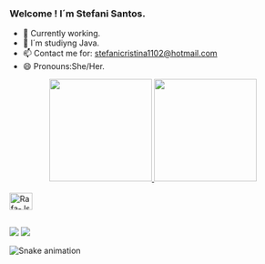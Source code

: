 ### Welcome ! I´m  Stefani Santos.

- 🔭 Currently working.
- 🌱 I´m studiyng Java.
- 📫 Contact me for: stefanicristina1102@hotmail.com
- 😄 Pronouns:She/Her.

<div align="center">
  <a href="https://github.com/stefanisantos01">
  <img height="180em" src="https://github-readme-stats.vercel.app/api?username=stefanisantos01&show_icons=true&theme=dracula&include_all_commits=true&count_private=true"/>
  <img height="180em" src="https://github-readme-stats.vercel.app/api/top-langs/?username=stefanisantos01&layout=compact&langs_count=7&theme=dracula"/>
  
  </div>
<div style="display: inline_block"><br>
  <img align="center" alt="Rafa-Js" height="30" width="40" 
 <img src="https://cdn.jsdelivr.net/gh/devicons/devicon/icons/java/java-original-wordmark.svg" />
          
           
##    
 
<div> 
 
  <a href="https://www.instagram.com/stefani_rsantos__/" target="_blank"><img src="https://img.shields.io/badge/-Instagram-%23E4405F?style=for-the-badge&logo=instagram&logoColor=white" target="_blank"></a>
  <a href="https://www.linkedin.com/in/stefani-santos-861182250/" target="_blank"><img src="https://img.shields.io/badge/-LinkedIn-%230077B5?style=for-the-badge&logo=linkedin&logoColor=white" target="_blank"></a> 
 
  ![Snake animation](https://github.com/stefanisantos01/stefanisantos01/blob/output/github-contribution-grid-snake.svg)
 
</div>
